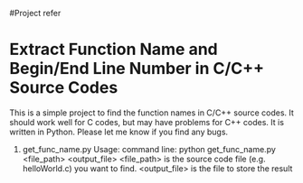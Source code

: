 #Project refer 
# Extract Function Name and Begin/End Line Number in C/C++ Source Codes
This is a simple project to find the function names in C/C++ source codes. It should work well for C codes, but may have problems for C++ codes. It is written in Python. Please let me know if you find any bugs.
1. get_func_name.py
Usage:
    command line: python get_func_name.py <file_path> <output_file>
    <file_path> is the source code file (e.g. helloWorld.c) you want to find.
    <output_file> is the file to store the result